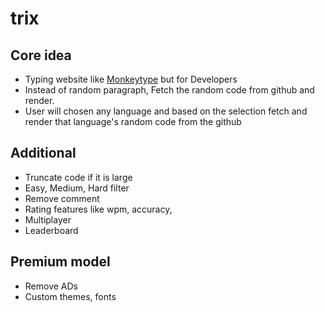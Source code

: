 # trix

## Core idea

- Typing website like [Monkeytype](https://monkeytype.com) but for Developers
- Instead of random paragraph, Fetch the random code from github and render.
- User will chosen any language and based on the selection fetch and render that language's random code from the github

## Additional

- Truncate code if it is large
- Easy, Medium, Hard filter
- Remove comment
- Rating features like wpm, accuracy, 
- Multiplayer
- Leaderboard

## Premium model

- Remove ADs
- Custom themes, fonts
